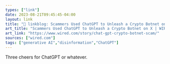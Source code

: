 ```yaml
---
types: ["link"]
date: 2023-08-21T09:45:45-04:00
layout: link
title: "🔗 linkblog: Scammers Used ChatGPT to Unleash a Crypto Botnet on X | WIRED'"
art_title: "Scammers Used ChatGPT to Unleash a Crypto Botnet on X | WIRED"
art_link: "https://www.wired.com/story/chat-gpt-crypto-botnet-scam/"
sources: ["wired.com"]
tags: ["generative AI","disinformation","ChatGPT"]
---
```

Three cheers for ChatGPT or whatever.  
 

